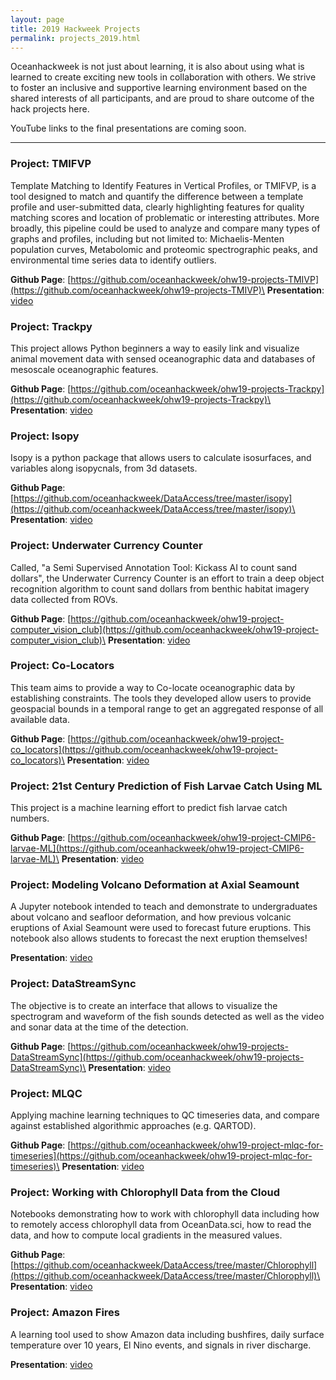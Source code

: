```yaml
---
layout: page
title: 2019 Hackweek Projects
permalink: projects_2019.html
---
```


Oceanhackweek is not just about learning, it is also about using what is learned to create exciting new tools in collaboration with others. We strive to foster an inclusive and supportive learning environment based on the shared interests of all participants, and are proud to share outcome of the hack projects here.

YouTube links to the final presentations are coming soon.


---

### Project: TMIFVP

Template Matching to Identify Features in Vertical Profiles, or TMIFVP, is a tool designed to match and quantify the difference between a template profile and user-submitted data, clearly highlighting features for quality matching scores and location of problematic or interesting attributes. More broadly, this pipeline could be used to analyze and compare many types of graphs and profiles, including but not limited to: Michaelis-Menten population curves, Metabolomic and proteomic spectrographic peaks, and environmental time series data to identify outliers.

**Github Page**: [https://github.com/oceanhackweek/ohw19-projects-TMIVP](https://github.com/oceanhackweek/ohw19-projects-TMIVP)\
**Presentation**: [video](https://www.dropbox.com/sh/lqvin95rcqyq4tq/AAAbrhKHy-ZUDA9F47LUKFj-a?dl=0&preview=proj1_TMIFVP.mp4)

### Project: Trackpy

This project allows Python beginners a way to easily link and visualize animal movement data with sensed oceanographic data and databases of mesoscale oceanographic features.


**Github Page**: [https://github.com/oceanhackweek/ohw19-projects-Trackpy](https://github.com/oceanhackweek/ohw19-projects-Trackpy)\
**Presentation**: [video](https://www.dropbox.com/sh/lqvin95rcqyq4tq/AAAbrhKHy-ZUDA9F47LUKFj-a?dl=0&preview=proj2_TRACKPY.mp4)

### Project: Isopy

Isopy is a python package that allows users to calculate isosurfaces, and variables along isopycnals, from 3d datasets.

**Github Page**: [https://github.com/oceanhackweek/DataAccess/tree/master/isopy](https://github.com/oceanhackweek/DataAccess/tree/master/isopy)\
**Presentation**: [video](https://www.dropbox.com/sh/lqvin95rcqyq4tq/AAAbrhKHy-ZUDA9F47LUKFj-a?dl=0&preview=proj3_ISOPY.mp4)

### Project: Underwater Currency Counter

Called, "a Semi Supervised Annotation Tool: Kickass AI to count sand dollars", the Underwater Currency Counter is an effort to train a deep object recognition algorithm to count sand dollars from benthic habitat imagery data collected from ROVs.

**Github Page**: [https://github.com/oceanhackweek/ohw19-project-computer_vision_club](https://github.com/oceanhackweek/ohw19-project-computer_vision_club)\
**Presentation**: [video](https://www.dropbox.com/sh/lqvin95rcqyq4tq/AAAbrhKHy-ZUDA9F47LUKFj-a?dl=0&preview=proj4_SANDDOLLARS.mp4)

### Project: Co-Locators

This team aims to provide a way to Co-locate oceanographic data by establishing constraints. The tools they developed allow users to provide geospacial bounds in a temporal range to get an aggregated response of all available data.

**Github Page**: [https://github.com/oceanhackweek/ohw19-project-co_locators](https://github.com/oceanhackweek/ohw19-project-co_locators)\
**Presentation**: [video](https://www.dropbox.com/sh/lqvin95rcqyq4tq/AAAbrhKHy-ZUDA9F47LUKFj-a?dl=0&preview=proj5_COLOCATORS.mp4)

### Project: 21st Century Prediction of Fish Larvae Catch Using ML

This project is a machine learning effort to predict fish larvae catch numbers.

**Github Page**: [https://github.com/oceanhackweek/ohw19-project-CMIP6-larvae-ML](https://github.com/oceanhackweek/ohw19-project-CMIP6-larvae-ML)\
**Presentation**: [video](https://youtube.com)

### Project: Modeling Volcano Deformation at Axial Seamount

A Jupyter notebook intended to teach and demonstrate to undergraduates about volcano and seafloor deformation, and how previous volcanic eruptions of Axial Seamount were used to forecast future eruptions. This notebook also allows students to forecast the next eruption themselves!

**Presentation**: [video](https://www.dropbox.com/sh/lqvin95rcqyq4tq/AAAbrhKHy-ZUDA9F47LUKFj-a?dl=0&preview=proj7_VOLCANOS.mp4)

### Project: DataStreamSync

The objective is to create an interface that allows to visualize the spectrogram and waveform of the fish sounds detected as well as the video and sonar data at the time of the detection.

**Github Page**: [https://github.com/oceanhackweek/ohw19-projects-DataStreamSync](https://github.com/oceanhackweek/ohw19-projects-DataStreamSync)\
**Presentation**: [video](https://www.dropbox.com/sh/lqvin95rcqyq4tq/AAAbrhKHy-ZUDA9F47LUKFj-a?dl=0&preview=proj8_DataStreamSync.mp4)

### Project: MLQC

Applying machine learning techniques to QC timeseries data, and compare against established algorithmic approaches (e.g. QARTOD).

**Github Page**: [https://github.com/oceanhackweek/ohw19-project-mlqc-for-timeseries](https://github.com/oceanhackweek/ohw19-project-mlqc-for-timeseries)\
**Presentation**: [video](https://www.dropbox.com/sh/lqvin95rcqyq4tq/AAAbrhKHy-ZUDA9F47LUKFj-a?dl=0&preview=proj9_MLQC.mp4)

### Project: Working with Chlorophyll Data from the Cloud

Notebooks demonstrating how to work with chlorophyll data including how to remotely access chlorophyll data from OceanData.sci, how to read the data, and how to compute local gradients in the measured values.

**Github Page**: [https://github.com/oceanhackweek/DataAccess/tree/master/Chlorophyll](https://github.com/oceanhackweek/DataAccess/tree/master/Chlorophyll)\
**Presentation**: [video](https://www.dropbox.com/sh/lqvin95rcqyq4tq/AAAbrhKHy-ZUDA9F47LUKFj-a?dl=0&preview=proj10_CHLOROPHYLL.mp4)

### Project: Amazon Fires

A learning tool used to show Amazon data including bushfires, daily surface temperature over 10 years, El Nino events, and signals in river discharge.

**Presentation**: [video](https://www.dropbox.com/sh/lqvin95rcqyq4tq/AAAbrhKHy-ZUDA9F47LUKFj-a?dl=0&preview=proj11_FIRES.mp4)
